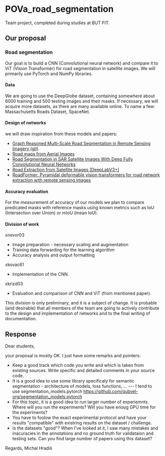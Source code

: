# POVa_road_segmentation
Team project, completed during studies at BUT FIT.

## Our proposal

### Road segmentation 
Our goal is to build a CNN (Convolutional neural network) and compare it to ViT (Vision Transformer) for road segmentation in satellite images. We will primarily use PyTorch and NumPy libraries. 

#### Data 

We are going to use the DeepGlobe dataset, containing somewhere about 6000 training and 500 testing images and their masks. If necessary, we will acquire more datasets, as there are many available online. To name a few: Massachusetts Roads Dataset, SpaceNet. 

#### Design of networks  
we will draw inspiration from these models and papers: 
- [Graph Reasoned Multi-Scale Road Segmentation in Remote Sensing Imagery (git)](https://ieeexplore.ieee.org/document/10281660)
- [Road maps from Aerial Images](https://www.kaggle.com/code/vanvalkenberg/road-maps-from-aerial-images)
- [Road Segmentation in SAR Satellite Images With Deep Fully Convolutional Neural Networks](https://ieeexplore.ieee.org/document/8447237)
- [Road Extraction from Satellite Images (DeepLabV3+)](https://www.kaggle.com/code/balraj98/road-extraction-from-satellite-images-deeplabv3)
- [RoadFormer: Pyramidal deformable vision transformers for road network extraction with remote sensing images](https://www.sciencedirect.com/science/article/pii/S1569843222001789)

#### Accuracy evaluation 

For the measurement of accuracy of our models we plan to compare predicated masks with reference masks using known metrics such as IoU (Intersection over Union) or mIoU (mean IoU). 

#### Division of work 

xnevor03 
- Image preparation - necessary scaling and augmentation 
- Training data forwarding for the learning algorithm 
- Accuracy analysis and output formatting 

xkovac61 
- Implementation of the CNN. 

xkrizd03 
- Evaluation and comparison of CNN and ViT (from mentioned paper). 

This division is only preliminary, and it is a subject of change. It is probable (and desirable) that all members of the team are going to actively contribute to the design and implementation of networks and to the final writing of documentation. 


## Response

Dear students,

your proposal is mostly OK. I just have some remarks and pointers:
* Keep a good track which code you write and which is taken from existing sources. Write specific and detailed comments in your source code.
* It is a good idea to use some library specificaly for semantic segmentation - architecture of models, loss functions, ...  --- I tend to use segmentation_models.pytorch https://github.com/qubvel-org/segmentation_models.pytorch
* For this topic, it is a good idea to run larger number of experiemnts. Where will you run the experiments? Will you have enoug GPU time for the experiments?
* You have to foolow the exact experimental protocol and have your results "compatible" with existring results on the dataset / challenge.
* Is the datasets "good"? When I've looked at it, I saw many mistakes and inacuracies in the annotations and no ground truth for validataion and testing sets. Can you find large number of papers using this dataset?

Regards,
Michal Hradiš 
